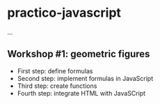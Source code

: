 # practico-javascript

...

## Workshop #1: geometric figures

- First step: define formulas
- Second step: implement formulas in JavaScript
- Third step: create functions
- Fourth step: integrate HTML with JavaSCript
